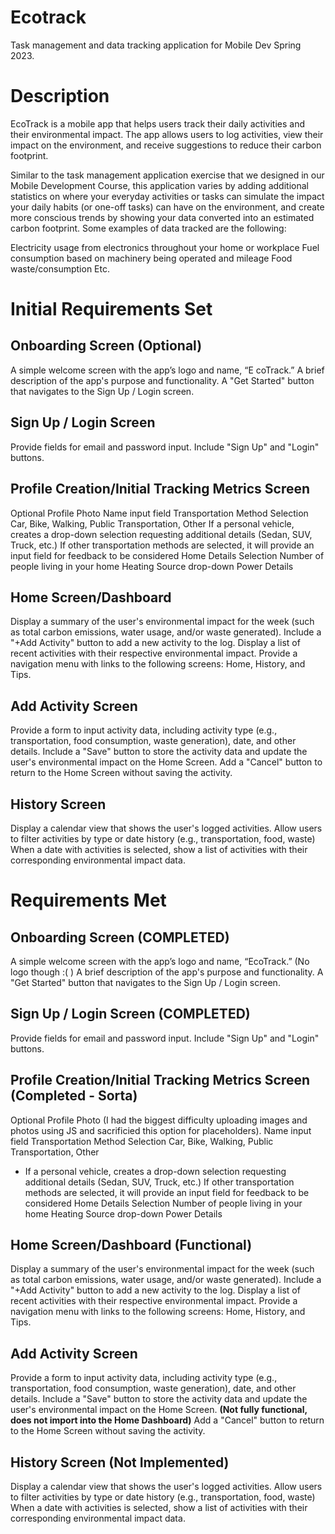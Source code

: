 # Ecotrack
 Task management and data tracking application for Mobile Dev Spring 2023.

# Description
EcoTrack is a mobile app that helps users track their daily activities and their environmental impact. The app allows users to log activities, view their impact on the environment, and receive suggestions to reduce their carbon footprint.

Similar to the task management application exercise that we designed in our Mobile Development Course, this application varies by adding additional statistics on where your everyday activities or tasks can simulate the impact your daily habits (or one-off tasks) can have on the environment, and create more conscious trends by showing your data converted into an estimated carbon footprint. Some examples of data tracked are the following:

Electricity usage from electronics throughout your home or workplace
Fuel consumption based on machinery being operated and mileage
Food waste/consumption
Etc.

# Initial Requirements Set
Onboarding Screen (Optional)
----------------
A simple welcome screen with the app’s logo and name, “E	coTrack.”
A brief description of the app's purpose and functionality.
A "Get Started" button that navigates to the Sign Up / Login screen.

Sign Up / Login Screen
----------------
Provide fields for email and password input.
Include "Sign Up" and "Login" buttons.

Profile Creation/Initial Tracking Metrics Screen
----------------
Optional Profile Photo
Name input field
Transportation Method Selection
Car, Bike, Walking, Public Transportation, Other
If a personal vehicle, creates a drop-down selection requesting additional details (Sedan, SUV, Truck, etc.)
If other transportation methods are selected, it will provide an input field for feedback to be considered
Home Details Selection
Number of people living in your home
Heating Source drop-down
Power Details

Home Screen/Dashboard
----------------
Display a summary of the user's environmental impact for the week (such as total carbon emissions, water usage, and/or waste generated).
Include a "+Add Activity" button to add a new activity to the log.
Display a list of recent activities with their respective environmental impact.
Provide a navigation menu with links to the following screens: Home, History, and Tips.

Add Activity Screen
----------------
Provide a form to input activity data, including activity type (e.g., transportation, food consumption, waste generation), date, and other details.
Include a "Save" button to store the activity data and update the user's environmental impact on the Home Screen.
Add a "Cancel" button to return to the Home Screen without saving the activity.

History Screen
----------------
Display a calendar view that shows the user's logged activities.
Allow users to filter activities by type or date history (e.g., transportation, food, waste)
When a date with activities is selected, show a list of activities with their corresponding environmental impact data.


# Requirements Met
Onboarding Screen (COMPLETED)
----------------
A simple welcome screen with the app’s logo and name, “EcoTrack.” (No logo though :( )
A brief description of the app's purpose and functionality.
A "Get Started" button that navigates to the Sign Up / Login screen.

Sign Up / Login Screen (COMPLETED)
----------------
Provide fields for email and password input.
Include "Sign Up" and "Login" buttons.

Profile Creation/Initial Tracking Metrics Screen (Completed - Sorta)
----------------
Optional Profile Photo (I had the biggest difficulty uploading images and photos using JS and sacrificied this option for placeholders).
Name input field
Transportation Method Selection
Car, Bike, Walking, Public Transportation, Other
 - If a personal vehicle, creates a drop-down selection requesting additional details (Sedan, SUV, Truck, etc.)
If other transportation methods are selected, it will provide an input field for feedback to be considered
Home Details Selection
Number of people living in your home
Heating Source drop-down
Power Details

Home Screen/Dashboard (Functional)
----------------
Display a summary of the user's environmental impact for the week (such as total carbon emissions, water usage, and/or waste generated).
Include a "+Add Activity" button to add a new activity to the log.
Display a list of recent activities with their respective environmental impact.
Provide a navigation menu with links to the following screens: Home, History, and Tips.

Add Activity Screen
----------------
Provide a form to input activity data, including activity type (e.g., transportation, food consumption, waste generation), date, and other details.
Include a "Save" button to store the activity data and update the user's environmental impact on the Home Screen. **(Not fully functional, does not import into the Home Dashboard)**
Add a "Cancel" button to return to the Home Screen without saving the activity.

History Screen (Not Implemented)
----------------
Display a calendar view that shows the user's logged activities.
Allow users to filter activities by type or date history (e.g., transportation, food, waste)
When a date with activities is selected, show a list of activities with their corresponding environmental impact data.

